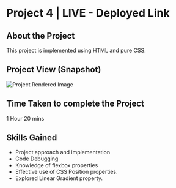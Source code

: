 # Project 4 | LIVE - Deployed Link

## About the Project
This project is implemented using HTML and pure CSS. 

## Project View (Snapshot)
![Project Rendered Image]()

## Time Taken to complete the Project
1 Hour 20 mins

## Skills Gained
- Project approach and implementation
- Code Debugging
- Knowledge of flexbox properties
- Effective use of CSS Position properties. 
- Explored Linear Gradient property.
